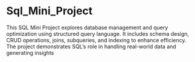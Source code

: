 # Sql_Mini_Project
This SQL Mini Project explores database management and query optimization using structured query language. It includes schema design, CRUD operations, joins, subqueries, and indexing to enhance efficiency. The project demonstrates SQL’s role in handling real-world data and generating insights
